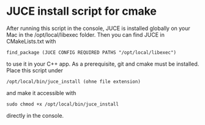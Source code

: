 # JUCE install script for cmake

After running this script in the console, JUCE is installed globally on your Mac in the /opt/local/libexec folder.
Then you can find JUCE in CMakeLists.txt with

    find_package (JUCE CONFIG REQUIRED PATHS "/opt/local/libexec")

to use it in your C++ app. 
As a prerequisite, git and cmake must be installed.
Place this script under

    /opt/local/bin/juce_install (ohne file extension)

and make it accessible with

    sudo chmod +x /opt/local/bin/juce_install

directly in the console.

